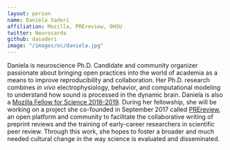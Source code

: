 ```yaml
---
layout: person
name: Daniela Saderi
affiliation: Mozilla, PREreview, OHSU
twitter: Neurosarda
github: dasaderi
image: "/images/oc/daniela.jpg"
---
```


Daniela is neuroscience Ph.D. Candidate and community organizer passionate about bringing open practices into the world of academia as a means to improve reproducibility and collaboration. Her Ph.D. research combines _in vivo_ electrophysiology, behavior, and computational modeling to understand how sound is processed in the dynamic brain. Daniela is also a [Mozilla Fellow for Science 2018-2019](https://blog.mozilla.org/blog/2018/08/21/mozilla-announces-25-new-fellows-in-openness-science-and-tech-policy/). During her fellowship, she will be working on a project she co-founded in September 2017 called [PREreview](https://www.prereview.org), an open platform and community to facilitate the collaborative writing of preprint reviews and the training of early-career researchers in scientific peer review. Through this work, she hopes to foster a broader and much needed cultural change in the way science is evaluated and disseminated.

